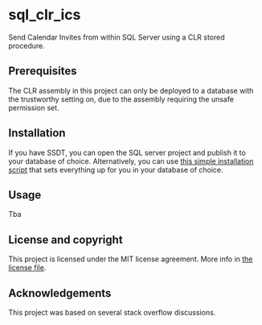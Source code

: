 # sql_clr_ics

Send Calendar Invites from within SQL Server using a CLR stored procedure.

## Prerequisites

The CLR assembly in this project can only be deployed to a database with the trustworthy setting on, due to the assembly requiring the unsafe permission set.

## Installation

If you have SSDT, you can open the SQL server project and publish it to your database of choice.
Alternatively, you can use [this simple installation script](https://github.com/EitanBlumin/sql_clr_ics/blob/master/sql_clr_ics/sql_clr_ics_install.sql) that sets everything up for you in your database of choice.

## Usage

Tba

## License and copyright

This project is licensed under the MIT license agreement.
More info in [the license file](https://github.com/EitanBlumin/sql_clr_ics/blob/master/LICENSE).

## Acknowledgements

This project was based on several stack overflow discussions.
